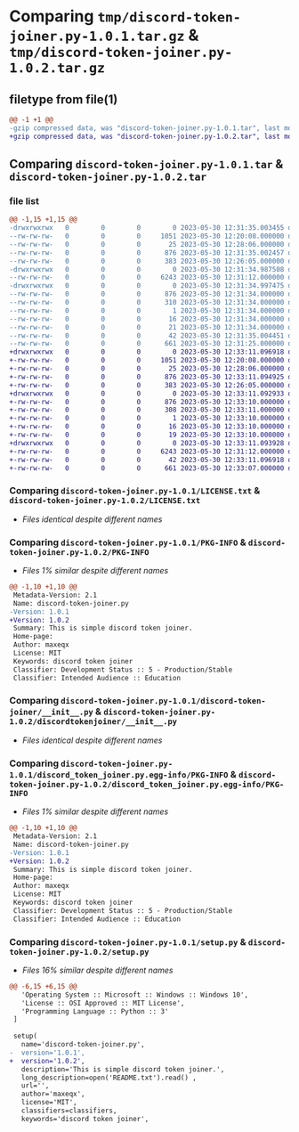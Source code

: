 # Comparing `tmp/discord-token-joiner.py-1.0.1.tar.gz` & `tmp/discord-token-joiner.py-1.0.2.tar.gz`

## filetype from file(1)

```diff
@@ -1 +1 @@
-gzip compressed data, was "discord-token-joiner.py-1.0.1.tar", last modified: Tue May 30 12:31:35 2023, max compression
+gzip compressed data, was "discord-token-joiner.py-1.0.2.tar", last modified: Tue May 30 12:33:11 2023, max compression
```

## Comparing `discord-token-joiner.py-1.0.1.tar` & `discord-token-joiner.py-1.0.2.tar`

### file list

```diff
@@ -1,15 +1,15 @@
-drwxrwxrwx   0        0        0        0 2023-05-30 12:31:35.003455 discord-token-joiner.py-1.0.1/
--rw-rw-rw-   0        0        0     1051 2023-05-30 12:20:08.000000 discord-token-joiner.py-1.0.1/LICENSE.txt
--rw-rw-rw-   0        0        0       25 2023-05-30 12:28:06.000000 discord-token-joiner.py-1.0.1/MANIFEST.in
--rw-rw-rw-   0        0        0      876 2023-05-30 12:31:35.002457 discord-token-joiner.py-1.0.1/PKG-INFO
--rw-rw-rw-   0        0        0      383 2023-05-30 12:26:05.000000 discord-token-joiner.py-1.0.1/README.txt
-drwxrwxrwx   0        0        0        0 2023-05-30 12:31:34.987508 discord-token-joiner.py-1.0.1/discord-token-joiner/
--rw-rw-rw-   0        0        0     6243 2023-05-30 12:31:12.000000 discord-token-joiner.py-1.0.1/discord-token-joiner/__init__.py
-drwxrwxrwx   0        0        0        0 2023-05-30 12:31:34.997475 discord-token-joiner.py-1.0.1/discord_token_joiner.py.egg-info/
--rw-rw-rw-   0        0        0      876 2023-05-30 12:31:34.000000 discord-token-joiner.py-1.0.1/discord_token_joiner.py.egg-info/PKG-INFO
--rw-rw-rw-   0        0        0      310 2023-05-30 12:31:34.000000 discord-token-joiner.py-1.0.1/discord_token_joiner.py.egg-info/SOURCES.txt
--rw-rw-rw-   0        0        0        1 2023-05-30 12:31:34.000000 discord-token-joiner.py-1.0.1/discord_token_joiner.py.egg-info/dependency_links.txt
--rw-rw-rw-   0        0        0       16 2023-05-30 12:31:34.000000 discord-token-joiner.py-1.0.1/discord_token_joiner.py.egg-info/requires.txt
--rw-rw-rw-   0        0        0       21 2023-05-30 12:31:34.000000 discord-token-joiner.py-1.0.1/discord_token_joiner.py.egg-info/top_level.txt
--rw-rw-rw-   0        0        0       42 2023-05-30 12:31:35.004451 discord-token-joiner.py-1.0.1/setup.cfg
--rw-rw-rw-   0        0        0      661 2023-05-30 12:31:25.000000 discord-token-joiner.py-1.0.1/setup.py
+drwxrwxrwx   0        0        0        0 2023-05-30 12:33:11.096918 discord-token-joiner.py-1.0.2/
+-rw-rw-rw-   0        0        0     1051 2023-05-30 12:20:08.000000 discord-token-joiner.py-1.0.2/LICENSE.txt
+-rw-rw-rw-   0        0        0       25 2023-05-30 12:28:06.000000 discord-token-joiner.py-1.0.2/MANIFEST.in
+-rw-rw-rw-   0        0        0      876 2023-05-30 12:33:11.094925 discord-token-joiner.py-1.0.2/PKG-INFO
+-rw-rw-rw-   0        0        0      383 2023-05-30 12:26:05.000000 discord-token-joiner.py-1.0.2/README.txt
+drwxrwxrwx   0        0        0        0 2023-05-30 12:33:11.092933 discord-token-joiner.py-1.0.2/discord_token_joiner.py.egg-info/
+-rw-rw-rw-   0        0        0      876 2023-05-30 12:33:10.000000 discord-token-joiner.py-1.0.2/discord_token_joiner.py.egg-info/PKG-INFO
+-rw-rw-rw-   0        0        0      308 2023-05-30 12:33:11.000000 discord-token-joiner.py-1.0.2/discord_token_joiner.py.egg-info/SOURCES.txt
+-rw-rw-rw-   0        0        0        1 2023-05-30 12:33:10.000000 discord-token-joiner.py-1.0.2/discord_token_joiner.py.egg-info/dependency_links.txt
+-rw-rw-rw-   0        0        0       16 2023-05-30 12:33:10.000000 discord-token-joiner.py-1.0.2/discord_token_joiner.py.egg-info/requires.txt
+-rw-rw-rw-   0        0        0       19 2023-05-30 12:33:10.000000 discord-token-joiner.py-1.0.2/discord_token_joiner.py.egg-info/top_level.txt
+drwxrwxrwx   0        0        0        0 2023-05-30 12:33:11.093928 discord-token-joiner.py-1.0.2/discordtokenjoiner/
+-rw-rw-rw-   0        0        0     6243 2023-05-30 12:31:12.000000 discord-token-joiner.py-1.0.2/discordtokenjoiner/__init__.py
+-rw-rw-rw-   0        0        0       42 2023-05-30 12:33:11.096918 discord-token-joiner.py-1.0.2/setup.cfg
+-rw-rw-rw-   0        0        0      661 2023-05-30 12:33:07.000000 discord-token-joiner.py-1.0.2/setup.py
```

### Comparing `discord-token-joiner.py-1.0.1/LICENSE.txt` & `discord-token-joiner.py-1.0.2/LICENSE.txt`

 * *Files identical despite different names*

### Comparing `discord-token-joiner.py-1.0.1/PKG-INFO` & `discord-token-joiner.py-1.0.2/PKG-INFO`

 * *Files 1% similar despite different names*

```diff
@@ -1,10 +1,10 @@
 Metadata-Version: 2.1
 Name: discord-token-joiner.py
-Version: 1.0.1
+Version: 1.0.2
 Summary: This is simple discord token joiner.
 Home-page: 
 Author: maxeqx
 License: MIT
 Keywords: discord token joiner
 Classifier: Development Status :: 5 - Production/Stable
 Classifier: Intended Audience :: Education
```

### Comparing `discord-token-joiner.py-1.0.1/discord-token-joiner/__init__.py` & `discord-token-joiner.py-1.0.2/discordtokenjoiner/__init__.py`

 * *Files identical despite different names*

### Comparing `discord-token-joiner.py-1.0.1/discord_token_joiner.py.egg-info/PKG-INFO` & `discord-token-joiner.py-1.0.2/discord_token_joiner.py.egg-info/PKG-INFO`

 * *Files 1% similar despite different names*

```diff
@@ -1,10 +1,10 @@
 Metadata-Version: 2.1
 Name: discord-token-joiner.py
-Version: 1.0.1
+Version: 1.0.2
 Summary: This is simple discord token joiner.
 Home-page: 
 Author: maxeqx
 License: MIT
 Keywords: discord token joiner
 Classifier: Development Status :: 5 - Production/Stable
 Classifier: Intended Audience :: Education
```

### Comparing `discord-token-joiner.py-1.0.1/setup.py` & `discord-token-joiner.py-1.0.2/setup.py`

 * *Files 16% similar despite different names*

```diff
@@ -6,15 +6,15 @@
   'Operating System :: Microsoft :: Windows :: Windows 10',
   'License :: OSI Approved :: MIT License',
   'Programming Language :: Python :: 3'
 ]
  
 setup(
   name='discord-token-joiner.py',
-  version='1.0.1',
+  version='1.0.2',
   description='This is simple discord token joiner.',
   long_description=open('README.txt').read() ,
   url='',  
   author='maxeqx',
   license='MIT', 
   classifiers=classifiers,
   keywords='discord token joiner',
```

